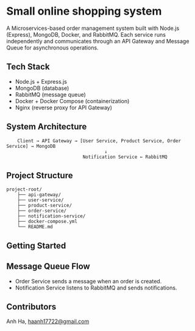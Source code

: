 
# Small online shopping system
A Microservices-based order management system built with Node.js (Express), MongoDB, Docker, and RabbitMQ. Each service runs independently and communicates through an API Gateway and Message Queue for asynchronous operations.

## Tech Stack
- Node.js + Express.js
- MongoDB (database)
- RabbitMQ (message queue)
- Docker + Docker Compose (containerization)
- Nginx (reverse proxy for API Gateway)

## System Architecture
 
                                
        Client → API Gateway → [User Service, Product Service, Order Service] → MongoDB 
                                        ↓  
                                Notification Service ← RabbitMQ  

                      
## Project Structure
    project-root/
        ├── api-gateway/           
        ├── user-service/          
        ├── product-service/       
        ├── order-service/         
        ├── notification-service/  
        ├── docker-compose.yml     
        └── README.md

## Getting Started

## Message Queue Flow
- Order Service sends a message when an order is created.
- Notification Service listens to RabbitMQ and sends notifications.

## Contributors
Anh Ha, haanh17722@gmail.com